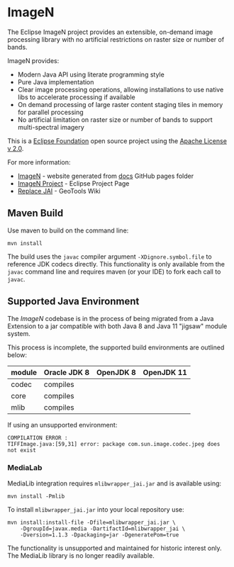 # ImageN

The Eclipse ImageN project provides an extensible, on-demand image processing library with no artificial
restrictions on raster size or number of bands.

ImageN provides:

* Modern Java API using literate programming style
* Pure Java implementation
* Clear image processing operations, allowing installations to use native libs to accelerate processing if available
* On demand processing of large raster content staging tiles in memory for parallel processing
* No artificial limitation on raster size or number of bands to support multi-spectral imagery

This is a [Eclipse Foundation](https://www.eclipse.org) open source project using the [Apache License v 2.0](LICENSE.md).

For more information:

* [ImageN](http://eclipse.github.io/imagen) - website generated from [docs](docs) GitHub pages folder
* [ImageN Project](https://projects.eclipse.org/projects/technology.imagen) - Eclipse Project Page
* [Replace JAI](https://github.com/geotools/geotools/wiki/Replace-JAI) - GeoTools Wiki

## Maven Build

Use maven to build on the command line:

    mvn install

The build uses the `javac` compiler argument `-XDignore.symbol.file` to reference JDK codecs directly. This functionality is only available from the `javac` command line and requires maven (or your IDE) to fork each call to `javac`.

## Supported Java Environment

The *ImageN* codebase is in the process of being migrated from a Java Extension to a jar compatible with both Java 8 and Java 11 "jigsaw" module system.

This process is incomplete, the supported build environments are outlined below:

| module | Oracle JDK 8 | OpenJDK 8 | OpenJDK 11 |
|--------|--------------|-----------|------------|
| codec  | compiles     |           |            |
| core   | compiles     |           |            |
| mlib   | compiles     |           |            |

If using an unsupported environment:

```
COMPILATION ERROR : 
TIFFImage.java:[59,31] error: package com.sun.image.codec.jpeg does not exist
```

### MediaLab

MediaLib integration requires `mlibwrapper_jai.jar` and is available using:

    mvn install -Pmlib

To install `mlibwrapper_jai.jar` into your local repository use:

    mvn install:install-file -Dfile=mlibwrapper_jai.jar \
        -DgroupId=javax.media -DartifactId=mlibwrapper_jai \
        -Dversion=1.1.3 -Dpackaging=jar -DgeneratePom=true

The functionality is unsupported and maintained for historic interest only. The MediaLib library is no longer readily available.